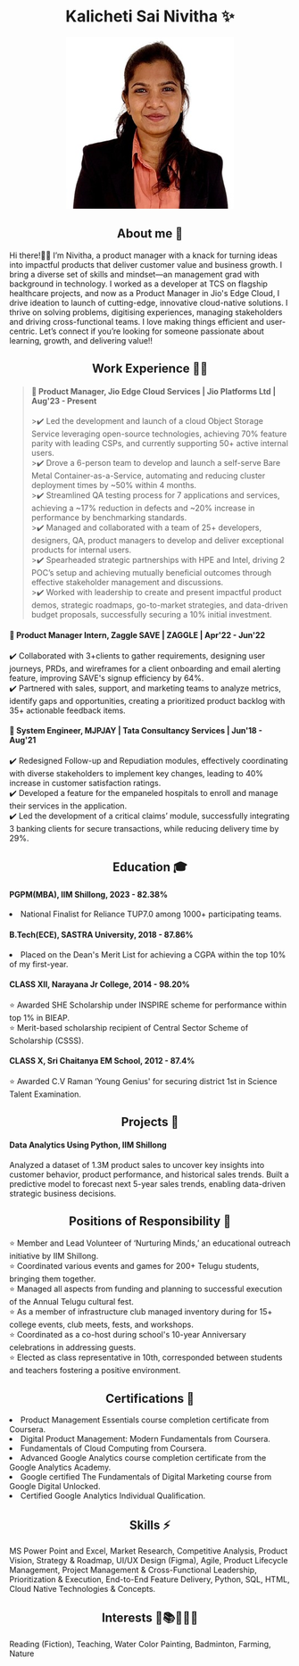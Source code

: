 <h1 align="center"> Kalicheti Sai Nivitha ✨</h1>


<p align="center">
  <img src="pictures/image.jpeg">
</p>


<h2 align="center"> About me 💫</h2>
Hi there!👋🏻 I’m Nivitha, a product manager with a knack for turning ideas into impactful products that deliver customer value and business growth. I bring a diverse set of skills and mindset—an management grad with background in technology. I worked as a developer at TCS on flagship healthcare projects, and now as a Product Manager in Jio's Edge Cloud, I drive ideation to launch of cutting-edge, innovative cloud-native solutions. 
I thrive on solving problems, digitising experiences, managing stakeholders and driving cross-functional teams. I love making things efficient and user-centric. Let’s connect if you’re looking for someone passionate about learning, growth, and delivering value!!

 
<h2 align="center"> Work Experience 👩‍💻</h2>

> <h4> 🚀 Product Manager, Jio Edge Cloud Services | Jio Platforms Ltd | Aug'23 - Present</h4>
>>✔️ Led the development and launch of a cloud Object Storage Service leveraging open-source technologies, achieving 70% feature parity with leading CSPs, and currently supporting 50+ active internal users.<br>
>>✔️ Drove a 6-person team to develop and launch a self-serve Bare Metal Container-as-a-Service, automating and reducing cluster deployment times by ~50% within 4 months.<br>
>>✔️ Streamlined QA testing process for 7 applications and services, achieving a ~17% reduction in defects and ~20% increase in performance by benchmarking standards.<br>
>>✔️ Managed and collaborated with a team of 25+ developers, designers, QA, product managers to develop and deliver exceptional products for internal users.<br>
>>✔️ Spearheaded strategic partnerships with HPE and Intel, driving 2 POC’s setup and achieving mutually beneficial outcomes through effective stakeholder management and discussions.<br>
>>✔️ Worked with leadership to create and present impactful product demos, strategic roadmaps, go-to-market strategies, and data-driven budget proposals, successfully securing a 10% initial investment.<br>

<h4> 🚀 Product Manager Intern, Zaggle SAVE | ZAGGLE | Apr'22 - Jun'22</h4>
✔️ Collaborated with 3+clients to gather requirements, designing user journeys, PRDs, and wireframes for a client onboarding and email alerting feature, improving SAVE's signup efficiency by 64%.<br>
✔️ Partnered with sales, support, and marketing teams to analyze metrics, identify gaps and opportunities, creating a prioritized product backlog with 35+ actionable feedback items.<br>

<h4> 🚀 System Engineer, MJPJAY | Tata Consultancy Services | Jun'18 - Aug'21</h4>
✔️ Redesigned Follow-up and Repudiation modules, effectively coordinating with diverse stakeholders to implement key changes, leading to 40% increase in customer satisfaction ratings.<br>
✔️ Developed a feature for the empaneled hospitals to enroll and manage their services in the application.<br>
✔️ Led the development of a critical claims’ module, successfully integrating 3 banking clients for secure transactions, while reducing delivery time by 29%.<br>


<h2 align="center"> Education 🎓</h2>

#### PGPM(MBA), IIM Shillong, 2023 - 82.38%
<li>National Finalist for Reliance TUP7.0 among 1000+ participating teams.</li>
	 
#### B.Tech(ECE), SASTRA University, 2018 - 87.86%	 
<li>Placed on the Dean's Merit List for achieving a CGPA within the top 10% of my first-year.</li>

#### CLASS XII, Narayana Jr College, 2014 - 98.20%
⭐ Awarded SHE Scholarship under INSPIRE scheme for performance within top 1% in BIEAP.<br>
⭐ Merit-based scholarship recipient of Central Sector Scheme of Scholarship (CSSS).<br>

#### CLASS X, Sri Chaitanya EM School, 2012 - 87.4%	
⭐ Awarded C.V Raman ‘Young Genius' for securing district 1st in Science Talent Examination.</li>


<h2 align="center"> Projects 📑</h2>

#### Data Analytics Using Python, IIM Shillong
Analyzed a dataset of 1.3M product sales to uncover key insights into customer behavior, product performance, and historical sales trends. Built a predictive model to forecast next 5-year sales trends, enabling data-driven strategic business decisions.

<h2 align="center"> Positions of Responsibility 🌈</h2>
⭐ Member and Lead Volunteer of ‘Nurturing Minds,’ an educational outreach initiative by IIM Shillong.<br>
⭐ Coordinated various events and games for 200+ Telugu students, bringing them together.<br>
⭐ Managed all aspects from funding and planning to successful execution of the Annual Telugu cultural fest.<br>
⭐ As a member of infrastructure club managed inventory during for 15+ college events, club meets, fests, and workshops.<br>
⭐ Coordinated as a co-host during school's 10-year Anniversary celebrations in addressing guests.<br>
⭐ Elected as class representative in 10th, corresponded between students and teachers fostering a positive environment.<br>

<h2 align="center"> Certifications 🔖</h2>
<li>Product Management Essentials course completion certificate from Coursera.</li>
<li>Digital Product Management: Modern Fundamentals from Coursera.</li>
<li>Fundamentals of Cloud Computing from Coursera.</li>
<li>Advanced Google Analytics course completion certificate from the Google Analytics Academy.</li>
<li>Google certified The Fundamentals of Digital Marketing course from Google Digital Unlocked.</li>
<li>Certified Google Analytics Individual Qualification.</li>


<h2 align="center"> Skills ⚡</h2>
MS Power Point and Excel, Market Research, Competitive Analysis, Product Vision, Strategy & Roadmap, UI/UX Design (Figma), Agile, Product Lifecycle Management, Project Management & Cross-Functional Leadership, Prioritization & Execution, End-to-End Feature Delivery, Python, SQL, HTML, Cloud Native Technologies & Concepts. 


<h2 align="center"> Interests 💖📚🎨🏸🌾</h2>
Reading (Fiction), Teaching, Water Color Painting, Badminton, Farming, Nature


